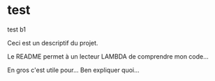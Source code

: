 # test
test b1

Ceci est un descriptif du projet.

Le README permet à un lecteur LAMBDA de comprendre mon code...

En gros c'est utile pour... Ben expliquer quoi...
